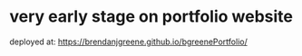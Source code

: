 # very early stage on portfolio website

deployed at: https://brendanjgreene.github.io/bgreenePortfolio/